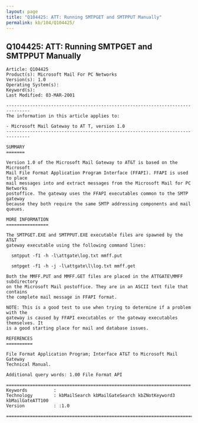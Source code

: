 ```yaml
---
layout: page
title: "Q104425: ATT: Running SMTPGET and SMTPPUT Manually"
permalink: kb/104/Q104425/
---
```


## Q104425: ATT: Running SMTPGET and SMTPPUT Manually

	Article: Q104425
	Product(s): Microsoft Mail For PC Networks
	Version(s): 1.0
	Operating System(s): 
	Keyword(s): 
	Last Modified: 03-MAR-2001
	
	-------------------------------------------------------------------------------
	The information in this article applies to:
	
	- Microsoft Mail Gateway to AT T, version 1.0 
	-------------------------------------------------------------------------------
	
	SUMMARY
	=======
	
	Version 1.0 of the Microsoft Mail Gateway to AT&T is based on the Microsoft
	Mail File Format Application Program Interface (FFAPI). FFAPI is used to place
	mail messages into and extract messages from the Microsoft Mail for PC Networks
	postoffice. The gateway uses the FFAPI executables common to the SMTP gateway
	because they both require the same SMTP addressing components and mail queues.
	
	MORE INFORMATION
	================
	
	The SMTPGET.EXE and SMTPPUT.EXE executable files are spawned by the AT&T
	gateway executable using the following command lines:
	
	  smtpput -f1 -h -l\attgate\log.txt mmff.put
	
	  smtpget -f1 -h -j -l\attgate\l\log.txt mmff.get
	
	Both the MMFF.PUT and MMFF.GET files are placed in the ATTGATE\MMFF subdirectory
	on the Microsoft Mail postoffice. They are in an ASCII text file that contains
	the complete mail message in FFAPI format.
	
	NOTE: This is a good test to use when trying to determine if a problem with the
	gateway is caused by FFAPI executables or the gateway executables themselves. It
	is a good starting place for mail and database issues.
	
	REFERENCES
	==========
	
	File Format Application Program; Interface AT&T to Microsoft Mail Gateway
	Technical Manual.
	
	Additional query words: 1.00 File Format API
	
	======================================================================
	Keywords          :  
	Technology        : kbMailSearch kbMailGateSearch kbZNotKeyword3 kbMailGateATT100
	Version           : :1.0
	
	=============================================================================
	
